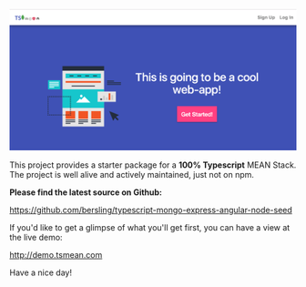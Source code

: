 ![Screenshot](./landing-screenshot.png)


This project provides a starter package for
a **100% Typescript** MEAN Stack. The project
is well alive and actively maintained, just not on npm.


**Please find the latest source on Github:**

https://github.com/bersling/typescript-mongo-express-angular-node-seed


If you'd like to get a glimpse of what you'll get first,
you can have a view at the live demo:

http://demo.tsmean.com


Have a nice day!

